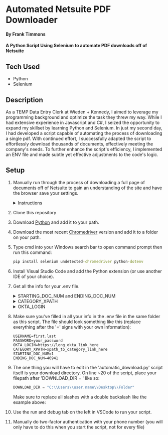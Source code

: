 # Automated Netsuite PDF Downloader

#### By Frank Timmons
#### A Python Script Using Selenium to automate PDF downloads off of Netsuite

## Tech Used
* Python
* Selenium

## Description
As a TEMP Data Entry Clerk at Wieden + Kennedy, I aimed to leverage my programming background and optimize the task they threw my way. While I had extensive experience in Javascript and C#, I seized the opportunity to expand my skillset by learning Python and Selenium. In just my second day, I had developed a script capable of automating the process of downloading a single pdf. With continued effort, I successfully adapted the script to effortlessly download thousands of documents, effectively meeting the company's needs. To further enhance the script's efficiency, I implemented an ENV file and made subtle yet effective adjustments to the code's logic.

## Setup

1. Manually run through the process of downloading a full page of documents off of Netsuite to gain an understanding of the site and have the browser save your settings.
    <details>
    <summary>Instructions</summary>
    <ol>
    <li>Navigate to the 'Print Checks and Forms' page on Netsuite through the 'Transactions'>'Management' dropdowns.</li>
    <li>Click on the category of document you want to print.</li>
    <li>Select the page of documents you wish to print from the dropdown on the right.</li>
    <li>Check the 'Allow Reprinting' box.</li>
    <li>Click 'Mark All'</li>
    <li>Click 'Print'.</li>
    <li>Wait around three minutes for the PDF to open and save it to a new folder on your desktop.</li>
    </ol>
    </details> 
2. Clone this repository
2. Download [Python](https://www.python.org/downloads/) and add it to your path.  
3. Download the most recent [Chromedriver](https://chromedriver.chromium.org/downloads) version and add it to a folder on your path.  
4. Type cmd into your Windows search bar to open command prompt then run this command:
    ```cmd
    pip install selenium undetected-chromedriver python-dotenv 
    ```
5. Install Visual Studio Code and add the Python extension (or use another IDE of your choice). 
6. Get all the info for your .env file.
    <details>
    <summary>STARTING_DOC_NUM and ENDING_DOC_NUM</summary>
    <ol>
    <li>Navigate to the 'Print Checks and Forms' page on Netsuite through the 'Transactions'>'Management' dropdowns.</li>
    <li>Click on the category of document you want to print.</li>
    <li>There should be a dropdown on the right to select which page of documents you want to be printing. The largest number at the end is the ENDING_DOC_NUM, and the number at the start is the STARTING_DOC_NUM </li>
    <img src='https://i.postimg.cc/hvZzfpss/Screenshot-2023-03-21-144200.png' alt='picture of the page'/>
    

    *IMPORTANT NOTE*: If the script stops running, you will have to change the STARTING_DOC_NUM to the page that the script left off at, if you don't want to start from the beginning. The script is set to keep a record of this in the terminal in VSCode
    <li>Put the numbers in your .env file after 'STARTING_DOC_NUM=' and 'ENDING_DOC_NUM=' here:</li>

    ```env
    STARTING_DOC_NUM=___ <--
    ENDING_DOC_NUM=___ <--
    ```
    </ol>
    </details>
    <details>
    <summary>CATEGORY_XPATH</summary>
    <ol>
    <li>Navigate to the 'Print Checks and Forms' page on Netsuite through the 'Transactions'>'Management' dropdowns.</li>
    <li>Press Ctrl+Shift+C.</li>
    <li>Click the category of document you want to print.</li>
    <li>A portion of the new window that has opened up will now be highlighted, right click it and select 'Copy'>'Copy XPATH'</li>
    <img src='https://i.postimg.cc/bNsrJ0tC/Screenshot-2023-03-21-143955.png' alt='picture of the page'/>
    <li>Paste it into the .env file after 'CATEGORY_XPATH=' here: </li>

    ```env
    CATEGORY_XPATH=___ <--
    ```
    </ol>
    </details>
    <details>
    <summary>OKTA_LOGIN</summary>  
    <ol>
    <li>Make sure you are logged in to your Okta and Netsuite account</li>
    <li>Log out of both</li>
    <li>Paste this link into your chrome search bar: https://800733.app.netsuite.com/app/accounting/print/print.nl</li>
    <li>Page should look something like this: </li>
    <img src='https://i.postimg.cc/vH0QW4W1/Screenshot-2023-03-21-144304.png' alt='picture of the page'/>

    If it doesn't, try logging in and out again until that link gives you a page like that. 
    <li>DONT log in, and copy the long link that is now in the browser search bar</li>
    <li>Put the link in your .env file after 'OKTA_LOGIN=' here:</li>

    ```env
    OKTA_LOGIN=___ <--
    ```

    *IMPORTANT NOTE* This link will expire after ~1hr, so you will have to redo these steps if you have to start the script over
    </ol>
    </details> 
7. Make sure you've filled in all your info in the .env file in the same folder as this script. The file should look something like this (replace everything after the '=' signs with your own information):
    ```env
    USERNAME=first.last
    PASSWORD=your_password
    OKTA_LOGIN=https://long_okta_link_here
    CATEGORY_XPATH=xpath_to_category_link_here
    STARTING_DOC_NUM=1
    ENDING_DOC_NUM=46941
    ```

8. The one thing you will have to edit in the 'automatic_download.py' script itself is your download directory.  On line ~20 of the script, place your filepath after 'DOWNLOAD_DIR = ' like so:
    ```python
    DOWNLOAD_DIR = "C:\\Users\\user.name\\Desktop\\Folder"
    ```
    Make sure to replace all slashes with a double backslash like the example above:
9. Use the run and debug tab on the left in VSCode to run your script.
10. Manually do two-factor authentication with your phone number (you will only have to do this when you start the script, not for every file)